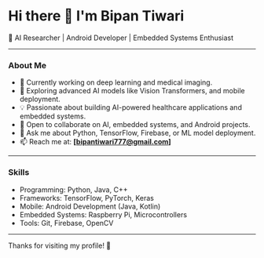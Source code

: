 # Hi there 👋 I'm Bipan Tiwari

🚀 AI Researcher | Android Developer | Embedded Systems Enthusiast

---

### About Me
- 🔭 Currently working on deep learning and medical imaging.
- 🌱 Exploring advanced AI models like Vision Transformers, and mobile deployment.
- 💡 Passionate about building AI-powered healthcare applications and embedded systems.
- 👯 Open to collaborate on AI, embedded systems, and Android projects.
- 💬 Ask me about Python, TensorFlow, Firebase, or ML model deployment.
- 📫 Reach me at: **[bipantiwari777@gmail.com]**

---

### Skills
- Programming: Python, Java, C++
- Frameworks: TensorFlow, PyTorch, Keras
- Mobile: Android Development (Java, Kotlin)
- Embedded Systems: Raspberry Pi, Microcontrollers
- Tools: Git, Firebase, OpenCV

---

Thanks for visiting my profile! 🚀
